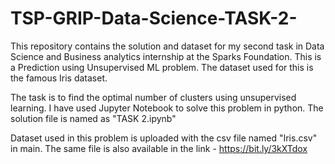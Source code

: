 # TSP-GRIP-Data-Science-TASK-2-
This repository contains the solution and dataset for my second task in Data Science and Business analytics internship at the Sparks Foundation. This is a Prediction using Unsupervised ML problem. The dataset used for this is the famous Iris dataset. 

The task is to find the optimal number of clusters using unsupervised learning. I have used Jupyter Notebook to solve this problem in python. The solution file is named as "TASK 2.ipynb"

Dataset used in this problem is uploaded with the csv file named "Iris.csv" in main. The same file is also available in the link - https://bit.ly/3kXTdox

